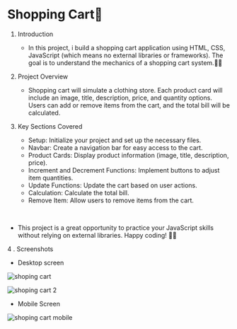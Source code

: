 # Shopping Cart🛒

1. Introduction
    - In this project, i build a shopping cart application using HTML, CSS, JavaScript (which means no external libraries or frameworks). The goal is to understand the mechanics of a shopping cart system.🛒🌟
  

2. Project Overview

   -  Shopping cart will simulate a clothing store. Each product card will include an image, title, description, price, and quantity options. Users can add or remove items from the cart, and the total bill will be calculated.

3. Key Sections Covered
  
   - Setup: Initialize your project and set up the necessary files.<br>
   - Navbar: Create a navigation bar for easy access to the cart.<br>
   -  Product Cards: Display product information (image, title, description, price).<br>
   - Increment and Decrement Functions: Implement buttons to adjust item quantities.<br>
   - Update Functions: Update the cart based on user actions.<br>
   - Calculation: Calculate the total bill.<br>
   - Remove Item: Allow users to remove items from the cart.<br>
<br>

- This project is a great opportunity to practice your JavaScript skills without relying on external libraries. Happy coding! 🛒🌟


4 . Screenshots

- Desktop screen

![shoping cart](https://github.com/Rahul02M/Shopping-Card/assets/133855195/29cc1ce5-fad0-47d1-835d-a7747192b56d)

![shoping cart 2](https://github.com/Rahul02M/Shopping-Card/assets/133855195/6e7e159b-a09e-4e2b-aa39-2ea4690b54d6)

- Mobile Screen

![shoping cart mobile](https://github.com/Rahul02M/Shopping-Card/assets/133855195/3858a625-c666-4e29-9eba-67a517853745)









